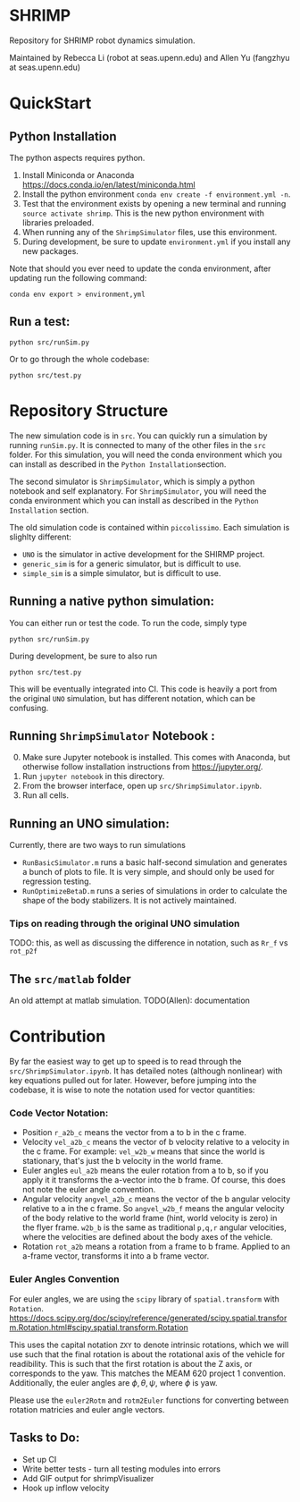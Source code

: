 # SHRIMP
Repository for SHRIMP robot dynamics simulation.

Maintained by Rebecca Li (robot at seas.upenn.edu) and Allen Yu (fangzhyu at seas.upenn.edu)

# QuickStart

## Python Installation
The python aspects requires python.

1. Install Miniconda or Anaconda https://docs.conda.io/en/latest/miniconda.html
2. Install the python environment `conda env create -f environment.yml -n`.
3. Test that the environment exists by opening a new terminal and running `source activate shrimp`. This is the new python environment with libraries preloaded.
4. When running any of the `ShrimpSimulator` files, use this environment.
5. During development, be sure to update `environment.yml` if you install any new packages.


Note that should you ever need to update the conda environment, after updating run the following command:

`conda env export > environment,yml`

## Run a test:

`python src/runSim.py`

Or to go through the whole codebase:

`python src/test.py`


# Repository Structure

The new simulation code is in `src`. You can quickly run a simulation by running `runSim.py`. It is connected to many of the other files in the `src` folder. For this simulation, you will need the conda environment which you can install as described in the `Python Installation`section.


The second simulator is `ShrimpSimulator`, which is simply a python notebook and self explanatory. For `ShrimpSimulator`, you will need the conda environment which you can install as described in the `Python Installation` section.


The old simulation code is contained within `piccolissimo`. Each simulation is slighlty different:

* `UNO` is the simulator in active development for the SHIRMP project.
* `generic_sim` is for a generic simulator, but is difficult to use.
* `simple_sim` is a simple simulator, but is difficult to use.

## Running a native python simulation:
You can either run or test the code. To run the code, simply type

`python src/runSim.py`

During development, be sure to also run

`python src/test.py`

This will be eventually integrated into CI. This code is heavily a port from the original `UNO` simulation, but has different notation, which can be confusing.

## Running `ShrimpSimulator` Notebook :

0. Make sure Jupyter notebook is installed.  This comes with Anaconda, but otherwise follow installation instructions from https://jupyter.org/.
1. Run `jupyter notebook` in this directory.
2. From the browser interface, open up `src/ShrimpSimulator.ipynb`.
3. Run all cells.

## Running an UNO simulation:

Currently, there are two ways to run simulations

* `RunBasicSimulator.m` runs a basic half-second simulation and generates a bunch of plots to file. It is very simple, and should only be used for regression testing.
* `RunOptimizeBetaD.m` runs a series of simulations in order to calculate the shape of the body stabilizers. It is not actively maintained.

### Tips on reading through the original UNO simulation
TODO: this, as well as discussing the difference in notation, such as `Rr_f` vs `rot_p2f`


## The `src/matlab` folder
An old attempt at matlab simulation.
TODO(Allen): documentation


# Contribution
By far the easiest way to get up to speed is to read through the `src/ShrimpSimulator.ipynb`. It has detailed notes (although nonlinear) with key equations pulled out for later. However, before jumping into the codebase, it is wise to note the notation used for vector quantities:

### Code Vector Notation:
* Position `r_a2b_c` means the vector from a to b in the c frame.
* Velocity `vel_a2b_c` means the vector of b velocity relative to a velocity in the c frame. For example: `vel_w2b_w` means that since the world is stationary, that's just the b velocity in the world frame.
* Euler angles `eul_a2b` means the euler rotation from a to b, so if you apply it it transforms the a-vector into the b frame. Of course, this does not note the euler angle convention.
* Angular velocity `angvel_a2b_c` means the vector of the b angular velocity relative to a in the c frame. So `angvel_w2b_f` means the angular velocity of the body relative to the world frame (hint, world velocity is zero) in the flyer frame. `w2b_b` is the same as traditional `p,q,r` angular velocities, where the velocities are defined about the body axes of the vehicle.
* Rotation `rot_a2b` means a rotation from a frame to b frame. Applied to an a-frame vector, transforms it into a b frame vector.

### Euler Angles Convention
For euler angles, we are using the `scipy` library of `spatial.transform` with `Rotation`. https://docs.scipy.org/doc/scipy/reference/generated/scipy.spatial.transform.Rotation.html#scipy.spatial.transform.Rotation

This uses the capital notation `ZXY` to denote intrinsic rotations, which we will use such that the final rotation is about the rotational axis of the vehicle for readibility. This is such that the first rotation is about the Z axis, or corresponds to the yaw.
This matches the MEAM 620 project 1 convention.
Additionally, the euler angles are $\phi, \theta, \psi$, where $\phi$ is yaw.

Please use the `euler2Rotm` and `rotm2Euler` functions for converting between rotation matricies and euler angle vectors.


## Tasks to Do:
* Set up CI
* Write better tests - turn all testing modules into errors
* Add GIF output for shrimpVisualizer
* Hook up inflow velocity
